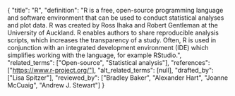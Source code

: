 {
    "title": "R",
    "definition": "R is a free, open-source programming language and software environment that can be used to conduct statistical analyses and plot data. R was created by Ross Ihaka and Robert Gentleman at the University of Auckland. R enables authors to share reproducible analysis scripts, which increases the transparency of a study. Often, R is used in conjunction with an integrated development environment (IDE) which simplifies working with the language, for example RStudio.",
    "related_terms": ["Open-source", "Statistical analysis"],
    "references": ["https://www.r-project.org/"],
    "alt_related_terms": [null],
    "drafted_by": ["Lisa Spitzer"],
    "reviewed_by": ["Bradley Baker", "Alexander Hart", "Joanne McCuaig", "Andrew J. Stewart"]
  }
